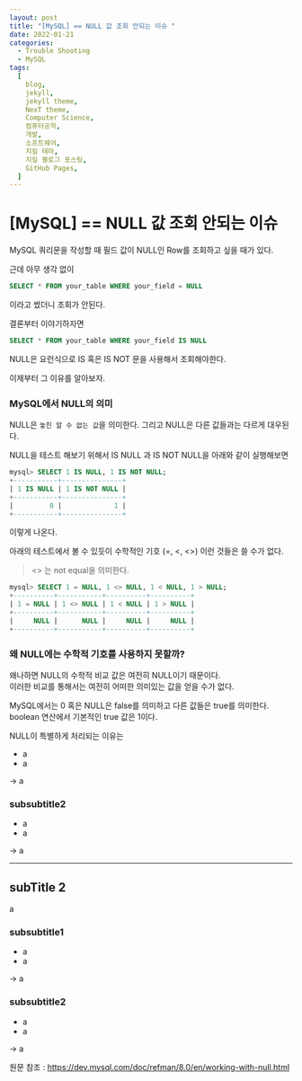 ```yaml
---
layout: post
title: "[MySQL] == NULL 값 조회 안되는 이슈 "
date: 2022-01-21
categories:
  - Trouble Shooting
  - MySQL
tags:
  [
    blog,
    jekyll,
    jekyll theme,
    NexT theme,
    Computer Science,
    컴퓨터공학,
    개발,
    소프트웨어,
    지킬 테마,
    지킬 블로그 포스팅,
    GitHub Pages,
  ]
---
```


# [MySQL] == NULL 값 조회 안되는 이슈

MySQL 쿼리문을 작성할 때 필드 값이 NULL인 Row를 조회하고 싶을 때가 있다.

근데 아무 생각 없이

```SQL
SELECT * FROM your_table WHERE your_field = NULL
```

이라고 썼더니 조회가 안된다.

결론부터 이야기하자면

```SQL
SELECT * FROM your_table WHERE your_field IS NULL
```

NULL은 요런식으로 IS 혹은 IS NOT 문을 사용해서 조회해야한다.

이제부터 그 이유를 알아보자.

### MySQL에서 NULL의 의미

NULL은 `놓친 알 수 없는 값`을 의미한다. 그리고 NULL은 다른 값들과는 다르게 대우된다.

NULL을 테스트 해보기 위해서 IS NULL 과 IS NOT NULL을 아래와 같이 실행해보면

```SQL
mysql> SELECT 1 IS NULL, 1 IS NOT NULL;
+-----------+---------------+
| 1 IS NULL | 1 IS NOT NULL |
+-----------+---------------+
|         0 |             1 |
+-----------+---------------+
```

이렇게 나온다.

아래의 테스트에서 볼 수 있듯이 수학적인 기호 (=, <, <>) 이런 것들은 쓸 수가 없다.

> <> 는 not equal을 의미한다.

```SQL
mysql> SELECT 1 = NULL, 1 <> NULL, 1 < NULL, 1 > NULL;
+----------+-----------+----------+----------+
| 1 = NULL | 1 <> NULL | 1 < NULL | 1 > NULL |
+----------+-----------+----------+----------+
|     NULL |      NULL |     NULL |     NULL |
+----------+-----------+----------+----------+
```

### 왜 NULL에는 수학적 기호를 사용하지 못할까?

왜나하면 NULL의 수학적 비교 값은 여전히 NULL이기 때문이다. <br>
이러한 비교를 통해서는 여전히 어떠한 의미있는 값을 얻을 수가 없다.

MySQL에서는 0 혹은 NULL은 false를 의미하고 다른 값들은 true를 의미한다.<br>
boolean 연산에서 기본적인 true 값은 1이다.

NULL이 특별하게 처리되는 이유는

- a
- a

-> a

### subsubtitle2

- a
- a

-> a

---

## subTitle 2

a

### subsubtitle1

- a
- a

-> a

### subsubtitle2

- a
- a

-> a

원문 참조 : https://dev.mysql.com/doc/refman/8.0/en/working-with-null.html
